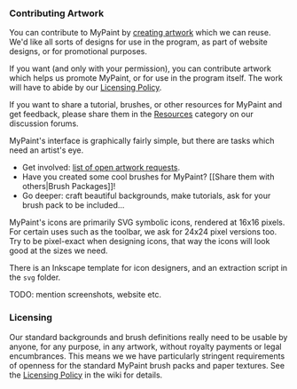 
### Contributing Artwork
You can contribute to MyPaint
by [creating artwork][contrib.wiki] which we can reuse.
We'd like all sorts of designs for use in the program,
as part of website designs, or for promotional purposes.

If you want (and only with your permission),
you can contribute artwork which helps us promote MyPaint,
or for use in the program itself.
The work will have to abide by our [Licensing Policy][contrib.licensing].

If you want to share a tutorial,
brushes, or other
resources for MyPaint and get feedback,
please share them in the
[Resources][contrib.resources] category
on our discussion forums.

[contrib.wiki]: https://github.com/mypaint/mypaint/wiki/Contributing-Artwork
[contrib.licensing]: https://github.com/mypaint/mypaint/wiki/Licensing-policy
[contrib.resources]: http://community.mypaint.org/c/resources

MyPaint's interface is graphically fairly simple, but there are tasks which need an artist's eye.

* Get involved: [list of open artwork requests][artissues].
* Have you created some cool brushes for MyPaint? [[Share them with others|Brush Packages]]!
* Go deeper: craft beautiful backgrounds, make tutorials, ask for your brush pack to be included...

MyPaint's icons are primarily SVG symbolic icons, rendered at 16x16 pixels.
For certain uses such as the toolbar, we ask for 24x24 pixel versions too.
Try to be pixel-exact when designing icons,
that way the icons will look good at the sizes we need.

There is an Inkscape template for icon designers,
and an extraction script in the `svg` folder.


TODO: mention screenshots, website etc.

### Licensing

Our standard backgrounds and brush definitions
really need to be usable by anyone, for any purpose, in any artwork,
without royalty payments or legal encumbrances.
This means we we have particularly stringent requirements of openness
for the standard MyPaint brush packs and paper textures.
See the [Licensing Policy][licensepol] in the wiki for details.


[artissues]: https://github.com/mypaint/mypaint/issues?q=is%3Aopen+is%3Aissue+label%3Aartwork
[licensepol]: https://github.com/mypaint/mypaint/wiki/Licensing-policy
